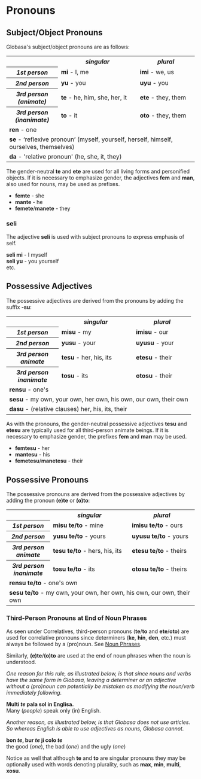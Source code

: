<h1>Pronouns</h1>
<p>
</p>
<h2>Subject/Object Pronouns</h2>
<p>Globasa's subject/object pronouns are as follows:</p>
<table style="width:100%">
	<tbody>
		<tr>
			<td></td>
			<th><b><i>singular</i></b></th>
			<th><b><i>plural</i></b></th>
		</tr>
		<tr>
			<th><b><i>1st person</i></b></th>
			<td><b>mi</b> - I, me</td>
			<td><b>imi</b> - we, us</td>
		</tr>
		<tr>
			<th><b><i>2nd person</i></b></th>
			<td><b>yu</b> - you</td>
			<td><b>uyu</b> - you</td>
		</tr>
		<tr>
			<th><b><i>3rd person<br>(animate)</i></b></th>
			<td><b>te</b> - he, him, she, her, it</td>
			<td><b>ete</b> - they, them</td>
		</tr>
		<tr>
			<th><b><i>3rd person<br>(inanimate)</i></b></th>
			<td><b>to</b> - it</td>
			<td><b>oto</b> - they, them</td>
		</tr>
		<tr>
		</tr>
		<tr>
			<td colspan="3"><b>ren</b> - one</td>
		</tr>
		<tr>
			<td colspan="3"><b>se</b> - ‘reflexive pronoun’ (myself, yourself, herself, himself, ourselves, themselves)
			</td>
		</tr>
		<tr>
			<td colspan="3"><b>da</b> - 'relative pronoun' (he, she, it, they)</td>
		</tr>
	</tbody>
</table>
<p>The gender-neutral <strong>te</strong> and <strong>ete</strong> are used for all living forms and personified
	objects. If it is necessary to emphasize gender, the adjectives <strong>fem</strong> and <strong>man</strong>, also
	used for nouns, may be used as prefixes.</p>
<ul>
	<li><strong>femte</strong> - she</li>
	<li><strong>mante</strong> - he</li>
	<li><strong>femete</strong>/<strong>manete</strong> - they</li>
</ul>
<h3>seli</h3>
<p>The adjective <strong>seli</strong> is used with subject pronouns to express emphasis of self.</p>
<p><strong>seli mi</strong> - I myself<br>
	<strong>seli yu</strong> - you yourself<br> etc.
</p>
<h2>Possessive Adjectives <a id="suyali_sifalexi"></a></h2>
<p>The possessive adjectives are derived from the pronouns by adding the suffix <strong>-su</strong>:</p>
<table style="width:100%">
	<tbody>
		<tr>
			<td></td>
			<th><b><i>singular</i></b></th>
			<th><b><i>plural</i></b></th>
		</tr>
		<tr>
			<th><b><i>1st person</i></b></th>
			<td><b>misu</b> - my</td>
			<td><b>imisu</b> - our</td>
		</tr>
		<tr>
			<th><b><i>2nd person</i></b></th>
			<td><b>yusu</b> - your</td>
			<td><b>uyusu</b> - your</td>
		</tr>
		<tr>
			<th><b><i>3rd person<br>animate</i></b></th>
			<td><b>tesu</b> - her, his, its</td>
			<td><b>etesu</b> - their</td>
		</tr>
		<tr>
			<th><b><i>3rd person<br>inanimate</i></b></th>
			<td><b>tosu</b> - its</td>
			<td><b>otosu</b> - their</td>
		</tr>
		<tr>
		</tr>
		<tr>
			<td colspan="3"><b>rensu</b> - one's</td>
		</tr>
		<tr>
			<td colspan="3"><b>sesu</b> - my own, your own, her own, his own, our own, their own </td>
		</tr>
		<tr>
			<td colspan="3"><b>dasu</b> - (relative clauses) her, his, its, their </td>
		</tr>
	</tbody>
</table>
<p>As with the pronouns, the gender-neutral possessive adjectives <strong>tesu</strong> and <strong>etesu</strong> are
	typically used for all third-person animate beings. If it is necessary to emphasize gender, the prefixes
	<strong>fem</strong> and <strong>man</strong> may be used.</p>
<ul>
	<li><strong>femtesu</strong> - her</li>
	<li><strong>mantesu</strong> - his</li>
	<li><strong>femetesu</strong>/<strong>manetesu</strong> - their</li>
</ul>
<h2>Possessive Pronouns</h2>
<p>The possessive pronouns are derived from the possessive adjectives by adding the pronoun <strong>(e)te</strong> or
	<strong>(o)to</strong>:</p>
<table style="width:100%">
	<tbody>
		<tr>
			<td></td>
			<th><b><i>singular</i></b></th>
			<th><b><i>plural</i></b></th>
		</tr>
		<tr>
			<th><b><i>1st person</i></b></th>
			<td><b>misu te/to</b> - mine</td>
			<td><b>imisu te/to</b> - ours</td>
		</tr>
		<tr>
			<th><b><i>2nd person</i></b></th>
			<td><b>yusu te/to</b> - yours</td>
			<td><b>uyusu te/to</b> - yours</td>
		</tr>
		<tr>
			<th><b><i>3rd person<br>animate</i></b></th>
			<td><b>tesu te/to</b> - hers, his, its</td>
			<td><b>etesu te/to</b> - theirs</td>
		</tr>
		<tr>
			<th><b><i>3rd person<br>inanimate</i></b></th>
			<td><b>tosu te/to</b> - its</td>
			<td><b>otosu te/to</b> - theirs</td>
		</tr>
		<tr>
		</tr>
		<tr>
			<td colspan="3"><b>rensu te/to</b> - one's own</td>
		</tr>
		<tr>
			<td colspan="3"><b>sesu te/to</b> - my own, your own, her own, his own, our own, their own </td>
		</tr>
	</tbody>
</table>
<h3>Third-Person Pronouns at End of Noun Phrases</h3>
<p>As seen under Correlatives, third-person pronouns (<strong>te</strong>/<strong>to</strong> and
	<strong>ete</strong>/<strong>oto</strong>) are used for correlative pronouns since determiners (<strong>ke</strong>,
	<strong>hin</strong>, <strong>den</strong>, etc.) must always be followed by a (pro)noun. See <a
		href="./jumlemonli-estrutur.html#pornamelexi_in_namelexili_jumlemon">Noun Phrases</a>.</p>
<p>Similarly, <strong>(e)te</strong>/<strong>(o)to</strong> are used at the end of noun phrases when the noun is
	understood. </p>
<p><em>One reason for this rule, as illustrated below, is that since nouns and verbs have the same form in Globasa,
		leaving a determiner or an adjective without a (pro)noun can potentially be mistaken as modifying the noun/verb
		immediately following.</em></p>
<p><strong>Multi <em>te</em> pala sol in Englisa.</strong><br> Many (<em>people</em>) speak only (in) English.</p>
<p><em>Another reason, as illustrated below, is that Globasa does not use articles. So whereas English is able to use
		adjectives as nouns, Globasa cannot.</em></p>
<p><strong>bon <em>te</em>, bur <em>te</em> ji colo <em>te</em></strong><br> the good (<em>one</em>), the bad
	(<em>one</em>) and the ugly (<em>one</em>)</p>
<p>Notice as well that although <strong>te</strong> and <strong>to</strong> are singular pronouns they may be optionally
	used with words denoting plurality, such as <strong>max</strong>, <strong>min</strong>, <strong>multi</strong>,
	<strong>xosu</strong>. </p>
<p></p>
